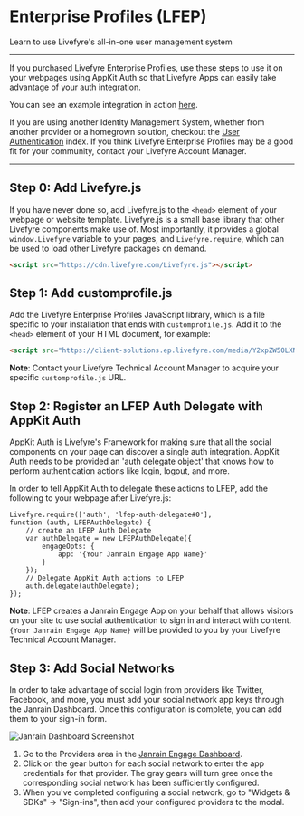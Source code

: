 # Enterprise Profiles (LFEP)

Learn to use Livefyre's all-in-one user management system

---

If you purchased Livefyre Enterprise Profiles, use these steps to use it on your webpages using AppKit Auth so that Livefyre Apps can easily take advantage of your auth integration.

You can see an example integration in action [here](http://codepen.io/zjj/pen/frhLv).

If you are using another Identity Management System, whether from another provider or a homegrown solution, checkout the [User Authentication](http://docs.livefyre.com/developers/user-auth/) index. If you think Livefyre Enterprise Profiles may be a good fit for your community, contact your Livefyre Account Manager.

---

## Step 0: Add Livefyre.js

If you have never done so, add Livefyre.js to the `<head>` element of your webpage or website template. Livefyre.js is a small base library that other Livefyre components make use of. Most importantly, it provides a global `window.Livefyre` variable to your pages, and `Livefyre.require`, which can be used to load other Livefyre packages on demand.

```html
<script src="https://cdn.livefyre.com/Livefyre.js"></script>
```

## Step 1: Add customprofile.js

Add the Livefyre Enterprise Profiles JavaScript library, which is a  file specific to your installation that ends with `customprofile.js`. Add it to the `<head>` element of your HTML document, for example:

```html
<script src="https://client-solutions.ep.livefyre.com/media/Y2xpZW50LXNvbHV0aW9ucy5lcC5saXZlZnlyZS5jb20=/javascripts/customprofiles.js"></script>
```

**Note**: Contact your Livefyre Technical Account Manager to acquire your specific `customprofile.js` URL.

## Step 2: Register an LFEP Auth Delegate with AppKit Auth

AppKit Auth is Livefyre's Framework for making sure that all the social components on your page can discover a single auth integration. AppKit Auth needs to be provided an 'auth delegate object' that knows how to perform authentication actions like login, logout, and more.

In order to tell AppKit Auth to delegate these actions to LFEP, add the following to your webpage after Livefyre.js:

```
Livefyre.require(['auth', 'lfep-auth-delegate#0'],
function (auth, LFEPAuthDelegate) {
    // create an LFEP Auth Delegate
    var authDelegate = new LFEPAuthDelegate({
        engageOpts: {
            app: '{Your Janrain Engage App Name}'
        }
    });
    // Delegate AppKit Auth actions to LFEP
    auth.delegate(authDelegate);
});
```

**Note**: LFEP creates a Janrain Engage App on your behalf that allows visitors on your site to use social authentication to sign in and interact with content. `{Your Janrain Engage App Name}` will be provided to you by your Livefyre Technical Account Manager.

## Step 3: Add Social Networks

In order to take advantage of social login from providers like Twitter, Facebook, and more, you must add your social network app keys through the Janrain Dashboard. Once this configuration is complete, you can add them to your sign-in form.

![Janrain Dashboard Screenshot](https://livefyre-devhub.s3.amazonaws.com/media/filer_public_thumbnails/filer_public/ab/28/ab28a146-13dc-479a-a8b6-5aceeb980767/janraindashboard.png__350x314_q85_subsampling-2.jpg?Signature=cw6g%2Fm%2FimM7dvdqBgT7%2FJ7WlKqk%3D&Expires=1470476469&AWSAccessKeyId=AKIAJMT5HHUE4C2VVNAA)

1. Go to the Providers area in the [Janrain Engage Dashboard](https://dashboard.janrain.com).
2. Click on the gear button for each social network to enter the app credentials for that provider. The gray gears will turn gree once the corresponding social network has been sufficiently configured.
3. When you've completed configuring a social network, go to "Widgets & SDKs" -> "Sign-ins", then add your configured providers to the modal.
